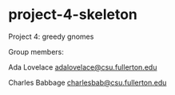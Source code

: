 # project-4-skeleton
Project 4: greedy gnomes

Group members:

Ada Lovelace adalovelace@csu.fullerton.edu

Charles Babbage charlesbab@csu.fullerton.edu
